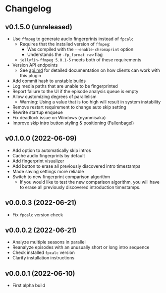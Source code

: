 # Changelog

## v0.1.5.0 (unreleased)
* Use `ffmpeg` to generate audio fingerprints instead of `fpcalc`
  * Requires that the installed version of `ffmpeg`:
    * Was compiled with the `--enable-chromaprint` option
    * Understands the `-fp_format raw` flag
  * `jellyfin-ffmpeg 5.0.1-5` meets both of these requirements
* Version API endpoints
  * See [api.md](docs/api.md) for detailed documentation on how clients can work with this plugin
* Add commit hash to unstable builds
* Log media paths that are unable to be fingerprinted
* Report failure to the UI if the episode analysis queue is empty
* Allow customizing degrees of parallelism
  * Warning: Using a value that is too high will result in system instability
* Remove restart requirement to change auto skip setting
* Rewrite startup enqueue
* Fix deadlock issue on Windows (nyanmisaka)
* Improve skip intro button styling & positioning (Fallenbagel)

## v0.1.0.0 (2022-06-09)
* Add option to automatically skip intros
* Cache audio fingerprints by default
* Add fingerprint visualizer
* Add button to erase all previously discovered intro timestamps
* Made saving settings more reliable
* Switch to new fingerprint comparison algorithm
  * If you would like to test the new comparison algorithm, you will have to erase all previously discovered introduction timestamps.

## v0.0.0.3 (2022-06-21)
* Fix `fpcalc` version check

## v0.0.0.2 (2022-06-21)
* Analyze multiple seasons in parallel
* Reanalyze episodes with an unusually short or long intro sequence
* Check installed `fpcalc` version
* Clarify installation instructions

## v0.0.0.1 (2022-06-10)
* First alpha build
